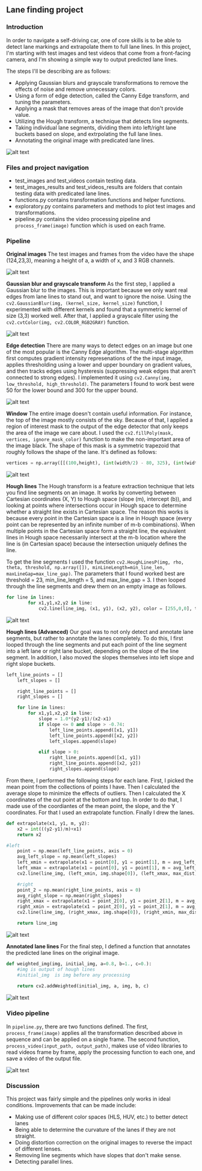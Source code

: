## Lane finding project

### Introduction 
In order to navigate a self-driving car, one of core skills is to be able to detect lane markings and extrapolate them to full lane lines. In this project, I'm  starting with test images and test videos that come from a front-facing camera, and I'm showing a simple way to output predicted lane lines. 

The steps I'll be describing are as follows:
* Applying Gaussian blurs and grayscale transformations to remove the effects of noise and remove unnecessary colors.
* Using a form of edge detection, called the Canny Edge transform, and tuning the parameters. 
* Applying a mask that removes areas of the image that don't provide value.
* Utilizing the Hough transform, a technique that detects line segments.
* Taking individual lane segments, dividing them into left/right lane buckets based on slope, and extrpolating the full lane lines.
* Annotating the original image with predicated lane lines. 

[//]: # (Image References)

[image1]: ./readme_assets/process.png "Process"
[image2]: ./readme_assets/original_images.png "Original images"
[image3]: ./readme_assets/blurred_grayscale_images.png "Blurred grayscale images"
[image4]: ./readme_assets/edge_images.png "Edge images"
[image5]: ./readme_assets/window_images.png "Window images"
[image6]: ./readme_assets/hough_images.png "Hough images"
[image7]: ./readme_assets/hough_advanced_images.png "Hough images"
[image8]: ./readme_assets/annotated_images.png "Annotated images"
[image9]: ./readme_assets/test_video_1_annotated.gif "Video"

![alt text][image1]


### Files and project navigation 
* test_images and test_videos contain testing data.
* test_images_results and test_videos_results are folders that contain testing data with predicated lane lines.
* functions.py contains transformation functions and helper functions.
* exploratory.py contains parameters and methods to plot test images and transformations.
* pipeline.py contains the video processing pipeline and `process_frame(image)` function which is used on each frame.  

### Pipeline
**Original images**
The test images and frames from the video have the shape (124,23,3), meaning a height of a, a width of x, and 3 RGB channels.

![alt text][image2]

**Gaussian blur and grayscale transform**
As the first step, I applied a Gaussian blur to the images. This is important because we only want real edges from lane lines to stand out, and want to ignore the noise. Using the `cv2.GaussianBlur(img, (kernel_size, kernel_size)` function, I experimented with different kernels and found that a symmetric kernel of size (3,3) worked well. After that, I applied a grayscale filter using the `cv2.cvtColor(img, cv2.COLOR_RGB2GRAY)` function. 


![alt text][image3]

**Edge detection**
There are many ways to detect edges on an image but one of the most popular is the Canny Edge algorithm. The multi-stage algorithm first computes gradient intensity represenations of the the input image, applies thresholding using a lower and upper boundary on gradient values, and then tracks edges using hysteresis (suppressing weak edges that aren't connected to strong edges). I implemented it using  `cv2.Canny(img, low_threshold, high_threshold)`. The parameters I found to work best were 50 for the lower bound and 300 for the upper bound.

![alt text][image4]

**Window**
The entire image doesn't contain useful information. For instance, the top of the image mostly consists of the sky. Because of that, I applied a region of interest mask to the output of the edge detector that only keeps the area of the image we care about. I used the `cv2.fillPoly(mask, vertices, ignore_mask_color)` function to make the non-important area of the image black. The shape of this mask is a symmetric trapezoid that roughly follows the shape of the lane. It's defined as follows: 

```python
vertices = np.array([[(100,height), (int(width/2) - 80, 325), (int(width/2) + 80, 325), (width - 100,height)]])
```

![alt text][image5]

**Hough lines**
The Hough transform is a feature extraction technique that lets you find line segments on an image. It works by converting between Cartesian coordinates (X, Y) to Hough space (slope (m), intercept (b)), and looking at points where intersections occur in Hough space to determine whether a straight line exists in Cartesian space. The reason this works is because every point in the Cartesian space is a line in Hough space (every point can be represented by an infinite number of m-b combinations). When multiple points in the Cartesian space form a straight line, the equivalent lines in Hough space necessarily intersect at the m-b location where the line is (in Cartesian space) because the intersection uniquely defines the line.

To get the line segments I used the function `cv2.HoughLinesP(img, rho, theta, threshold, np.array([]), minLineLength=min_line_len, maxLineGap=max_line_gap)`. The parameters that I found worked best are threshold = 23, min_line_length = 5, and max_line_gap = 3. I then looped through the line segments and drew them on an empty image as follows.

```python
for line in lines:
        for x1,y1,x2,y2 in line:
            cv2.line(line_img, (x1, y1), (x2, y2), color = [255,0,0], thickness=10)
```

![alt text][image6]

**Hough lines (Advanced)**
Our goal was to not only detect and annotate lane segments, but rather to annotate the lanes completely. To do this, I first looped through the line segments and put each point of the line segment into a left lane or right lane bucket, depending on the slope of the line segment. In addition, I also moved the slopes themselves into left slope and right slope buckets. 

```python
left_line_points = []
    left_slopes = []

    right_line_points = []
    right_slopes = []

    for line in lines:
        for x1,y1,x2,y2 in line:
            slope = 1.0*(y2-y1)/(x2-x1)
            if slope <= 0 and slope > -0.74:
                left_line_points.append([x1, y1])
                left_line_points.append([x2, y2])
                left_slopes.append(slope)

            elif slope > 0:
                right_line_points.append([x1, y1])
                right_line_points.append([x2, y2])
                right_slopes.append(slope)
```

From there, I performed the following steps for each lane. First, I picked the mean point from the collections of points I have. Then I calculated the average slope to minimize the effects of outliers. Then I calculated the X coordinates of the out point at the bottom and top. In order to do that, I made use of the coordiantes of the mean point, the slope, and the Y coordinates. For that I used an extrapolate function. Finally I drew the lanes.

```python
def extrapolate(x1, y1, m, y2):
    x2 = int(((y2-y1)/m)+x1)
    return x2
```

```python
#left
    point = np.mean(left_line_points, axis = 0)
    avg_left_slope = np.mean(left_slopes)
    left_xmin = extrapolate(x1 = point[0], y1 = point[1], m = avg_left_slope, y2 = img.shape[0])
    left_xmax = extrapolate(x1 = point[0], y1 = point[1], m = avg_left_slope, y2 = max_dist)
    cv2.line(line_img, (left_xmin, img.shape[0]), (left_xmax, max_dist), color = [255, 0, 0], thickness = 10)

    #right
    point_2 = np.mean(right_line_points, axis = 0)
    avg_right_slope = np.mean(right_slopes)
    right_xmax = extrapolate(x1 = point_2[0], y1 = point_2[1], m = avg_right_slope, y2 = img.shape[0])
    right_xmin = extrapolate(x1 = point_2[0], y1 = point_2[1], m = avg_right_slope, y2 = max_dist)
    cv2.line(line_img, (right_xmax, img.shape[0]), (right_xmin, max_dist), color = [0, 255, 0], thickness = 10)

    return line_img
```

![alt text][image7]

**Annotated lane lines**
For the final step, I defined a function that annotates the predicted lane lines on the original image. 

```python
def weighted_img(img, initial_img, a=0.8, b=1., c=0.):
	#img is output of hough lines
	#initial_img  is img before any processing
 
    return cv2.addWeighted(initial_img, a, img, b, c)
```

![alt text][image8]

### Video pipeline
In `pipeline.py`, there are two functions defined. The first, `process_frame(image)` applies all the transformation described above in sequence and can be applied on a single frame. The second function, `process_video(input_path, output_path)`, makes use of video libraries to read videos frame by frame, apply the processing function to each one, and save a video of the output file. 

![alt text][image9]

### Discussion
This project was fairly simple and the pipelines only works in ideal conditions. Improvements that can be made include:
* Making use of different color spaces (HLS, HUV, etc.) to better detect lanes
* Being able to determine the curvature of the lanes if they are not straight.
* Doing distortion correction on the original images to reverse the impact of different lenses. 
* Removing line segments which have slopes that don't make sense.
* Detecting parallel lines.













